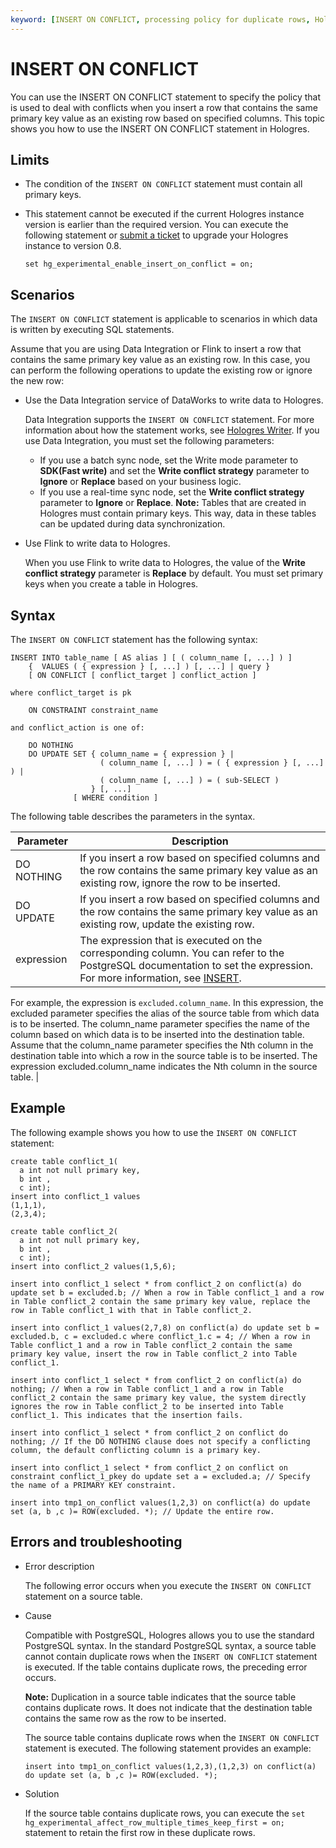 ```yaml
---
keyword: [INSERT ON CONFLICT, processing policy for duplicate rows, Hologres]
---
```


# INSERT ON CONFLICT

You can use the INSERT ON CONFLICT statement to specify the policy that is used to deal with conflicts when you insert a row that contains the same primary key value as an existing row based on specified columns. This topic shows you how to use the INSERT ON CONFLICT statement in Hologres.

## Limits

-   The condition of the `INSERT ON CONFLICT` statement must contain all primary keys.
-   This statement cannot be executed if the current Hologres instance version is earlier than the required version. You can execute the following statement or [submit a ticket](https://workorder-intl.console.aliyun.com/) to upgrade your Hologres instance to version 0.8.

    ```
    set hg_experimental_enable_insert_on_conflict = on; 
    ```


## Scenarios

The `INSERT ON CONFLICT` statement is applicable to scenarios in which data is written by executing SQL statements.

Assume that you are using Data Integration or Flink to insert a row that contains the same primary key value as an existing row. In this case, you can perform the following operations to update the existing row or ignore the new row:

-   Use the Data Integration service of DataWorks to write data to Hologres.

    Data Integration supports the `INSERT ON CONFLICT` statement. For more information about how the statement works, see [Hologres Writer](https://help.aliyun.com/knowledge_detail/158321.html?spm=a2c4g.11186631.2.11.17e6f853Ju0Tz0). If you use Data Integration, you must set the following parameters:

    -   If you use a batch sync node, set the Write mode parameter to **SDK\(Fast write\)** and set the **Write conflict strategy** parameter to **Ignore** or **Replace** based on your business logic.
    -   If you use a real-time sync node, set the **Write conflict strategy** parameter to **Ignore** or **Replace**.
    **Note:** Tables that are created in Hologres must contain primary keys. This way, data in these tables can be updated during data synchronization.

-   Use Flink to write data to Hologres.

    When you use Flink to write data to Hologres, the value of the **Write conflict strategy** parameter is **Replace** by default. You must set primary keys when you create a table in Hologres.


## Syntax

The `INSERT ON CONFLICT` statement has the following syntax:

```
INSERT INTO table_name [ AS alias ] [ ( column_name [, ...] ) ]
    {  VALUES ( { expression } [, ...] ) [, ...] | query }
    [ ON CONFLICT [ conflict_target ] conflict_action ]

where conflict_target is pk

    ON CONSTRAINT constraint_name

and conflict_action is one of:

    DO NOTHING
    DO UPDATE SET { column_name = { expression } |
                    ( column_name [, ...] ) = ( { expression } [, ...] ) |
                    ( column_name [, ...] ) = ( sub-SELECT )
                  } [, ...]
              [ WHERE condition ]
```

The following table describes the parameters in the syntax.

|Parameter|Description|
|---------|-----------|
|DO NOTHING|If you insert a row based on specified columns and the row contains the same primary key value as an existing row, ignore the row to be inserted.|
|DO UPDATE|If you insert a row based on specified columns and the row contains the same primary key value as an existing row, update the existing row.|
|expression|The expression that is executed on the corresponding column. You can refer to the PostgreSQL documentation to set the expression. For more information, see [INSERT](https://www.postgresql.org/docs/11/sql-insert.html).

For example, the expression is `excluded.column_name`. In this expression, the excluded parameter specifies the alias of the source table from which data is to be inserted. The column\_name parameter specifies the name of the column based on which data is to be inserted into the destination table. Assume that the column\_name parameter specifies the Nth column in the destination table into which a row in the source table is to be inserted. The expression excluded.column\_name indicates the Nth column in the source table. |

## Example

The following example shows you how to use the `INSERT ON CONFLICT` statement:

```
create table conflict_1(
  a int not null primary key, 
  b int ,
  c int);
insert into conflict_1 values
(1,1,1),
(2,3,4);

create table conflict_2(
  a int not null primary key, 
  b int ,
  c int);
insert into conflict_2 values(1,5,6);

insert into conflict_1 select * from conflict_2 on conflict(a) do update set b = excluded.b; // When a row in Table conflict_1 and a row in Table conflict_2 contain the same primary key value, replace the row in Table conflict_1 with that in Table conflict_2.

insert into conflict_1 values(2,7,8) on conflict(a) do update set b = excluded.b, c = excluded.c where conflict_1.c = 4; // When a row in Table conflict_1 and a row in Table conflict_2 contain the same primary key value, insert the row in Table conflict_2 into Table conflict_1.

insert into conflict_1 select * from conflict_2 on conflict(a) do nothing; // When a row in Table conflict_1 and a row in Table conflict_2 contain the same primary key value, the system directly ignores the row in Table conflict_2 to be inserted into Table conflict_1. This indicates that the insertion fails.

insert into conflict_1 select * from conflict_2 on conflict do nothing; // If the DO NOTHING clause does not specify a conflicting column, the default conflicting column is a primary key.

insert into conflict_1 select * from conflict_2 on conflict on constraint conflict_1_pkey do update set a = excluded.a; // Specify the name of a PRIMARY KEY constraint.

insert into tmp1_on_conflict values(1,2,3) on conflict(a) do update set (a, b ,c )= ROW(excluded. *); // Update the entire row.
```

## Errors and troubleshooting

-   Error description

    The following error occurs when you execute the `INSERT ON CONFLICT` statement on a source table.

-   Cause

    Compatible with PostgreSQL, Hologres allows you to use the standard PostgreSQL syntax. In the standard PostgreSQL syntax, a source table cannot contain duplicate rows when the `INSERT ON CONFLICT` statement is executed. If the table contains duplicate rows, the preceding error occurs.

    **Note:** Duplication in a source table indicates that the source table contains duplicate rows. It does not indicate that the destination table contains the same row as the row to be inserted.

    The source table contains duplicate rows when the `INSERT ON CONFLICT` statement is executed. The following statement provides an example:

    ```
    insert into tmp1_on_conflict values(1,2,3),(1,2,3) on conflict(a) do update set (a, b ,c )= ROW(excluded. *);
    ```

-   Solution

    If the source table contains duplicate rows, you can execute the `set hg_experimental_affect_row_multiple_times_keep_first = on;` statement to retain the first row in these duplicate rows.


